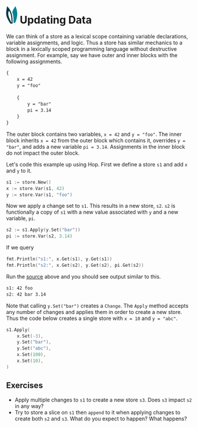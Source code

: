# ![ears](../img/ears.png) Updating Data

We can think of a store as a lexical scope containing variable declarations,
variable assignments, and logic. Thus a store has similar mechanics to a block
in a lexically scoped programming language without destructive assignment. For 
example, say we have outer and inner blocks with the following assignments.

```txt
{
	x = 42
	y = "foo"

	{
		y = "bar"
		pi = 3.14
	}
}
```

The outer block contains two variables, `x = 42` and `y = "foo"`. The inner 
block inherits `x = 42` from the outer block which contains it, overrides
`y = "bar"`, and adds a new variable `pi = 3.14`. Assignments in the inner
block do not impact the outer block.

Let's code this example up using Hop. First we define a store `s1` and add `x`
and `y` to it.

```go
s1 := store.New()
x := store.Var(s1, 42)
y := store.Var(s1, "foo")
```

Now we apply a change set to `s1`. This results in a new store, `s2`. `s2` is 
functionally a copy of `s1` with a new value associated with `y` and a new
variable, `pi`.


```go
s2 := s1.Apply(y.Set("bar"))
pi := store.Var(s2, 3.14)
```

If we query

```go
fmt.Println("s1:", x.Get(s1), y.Get(s1))
fmt.Println("s2:", x.Get(s2), y.Get(s2), pi.Get(s2))
```

Run the [source][source] above and you should see output similar to this.

```txt
s1: 42 foo
s2: 42 bar 3.14
```

Note that calling `y.Set("bar")` creates a `Change`. The `Apply` method accepts
any number of changes and applies them in order to create a new store. Thus the
code below creates a single store with `x = 10` and `y = "abc"`.

```go
s1.Apply(
	x.Set(-3),
	y.Set("bar"),
	y.Set("abc"),
	x.Set(100),
	x.Set(10),
)
```

## Exercises

* Apply multiple changes to `s1` to create a new store `s3`. Does `s3` impact
  `s2` in any way?
* Try to store a slice on `s1` then `append` to it when applying changes to
  create both `s2` and `s3`. What do you expect to happen? What happens?

[source]: updating-data/main.go
